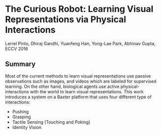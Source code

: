 # The Curious Robot: Learning Visual Representations via Physical Interactions

Lerrel Pinto, Dhiraj Gandhi, Yuanfeng Han, Yong-Lae Park, Abhinav Gupta, ECCV 2016


## Summary

Most of the current methods to learn visual representations use passive observations such as images, and videos which are labeled for supervised learning. On the other hand, biological agents use active physical-interactions with the world to learn visual representations. This work introduces a system on a Baxter platform that uses four different type of interactions:
* Pushing
* Grasping
* Tactile Sensing (Touching and Poking)
* Identity Vision

